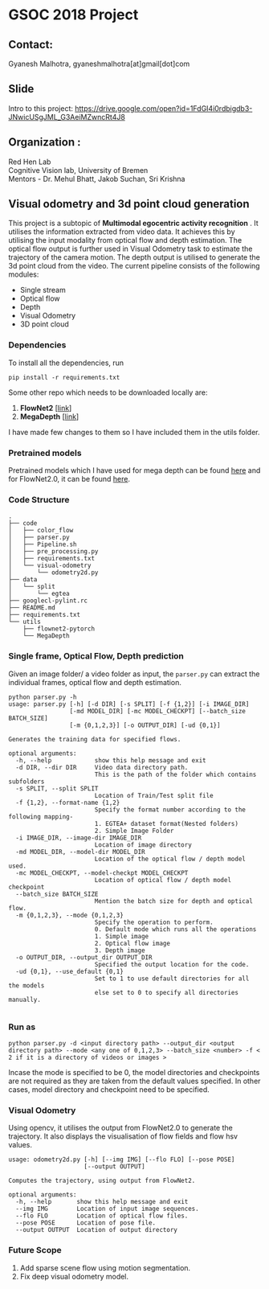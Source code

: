 # GSOC 2018 Project 
## Contact:
Gyanesh Malhotra, gyaneshmalhotra[at]gmail[dot]com

## Slide

Intro to this project: https://drive.google.com/open?id=1FdGI4i0rdbigdb3-JNwicUSgJML_G3AeiMZwncRt4J8

## Organization :
Red Hen Lab  
Cognitive Vision lab, University of Bremen  
Mentors - Dr. Mehul Bhatt, Jakob Suchan, Sri Krishna  

## Visual odometry and 3d point cloud generation ##
This project is a subtopic of **Multimodal egocentric activity recognition** . It utilises the information 
extracted from video data. It achieves this by utilising the input modality from optical flow and depth estimation.
The optical flow output is further used in Visual Odometry task to estimate the trajectory of the camera motion.
The depth output is utilised to generate the 3d point cloud from the video.
The current pipeline consists of the following modules:

  * Single stream
  * Optical flow
  * Depth
  * Visual Odometry
  * 3D point cloud

### Dependencies

To install all the dependencies, run 

``` 
pip install -r requirements.txt
```

Some other repo which needs to be downloaded locally are:

1. **FlowNet2** [[link](https://github.com/NVIDIA/flownet2-pytorch)]
2. **MegaDepth** [[link](https://github.com/lixx2938/MegaDepth)]

I have made few changes to them so I have included them in the utils folder.

### Pretrained models

Pretrained models which I have used for mega depth can be found [here](http://www.cs.cornell.edu/projects/megadepth/dataset/models/best_generalization_net_G.pth) and for FlowNet2.0, it can be found [here](https://drive.google.com/file/d/1hF8vS6YeHkx3j2pfCeQqqZGwA_PJq_Da/view?usp=sharing).


### Code Structure

```
.
├── code
│   ├── color_flow
│   ├── parser.py
│   ├── Pipeline.sh
│   ├── pre_processing.py
│   ├── requirements.txt
│   └── visual-odometry
│       └── odometry2d.py
├── data
│   └── split
│       └── egtea
├── googlecl-pylint.rc
├── README.md
├── requirements.txt
└── utils
    ├── flownet2-pytorch
    └── MegaDepth
```
      
### Single frame, Optical Flow, Depth prediction

Given an image folder/ a video folder as input, the ``parser.py`` can extract the individual frames, optical flow
and depth estimation.


```
python parser.py -h
usage: parser.py [-h] [-d DIR] [-s SPLIT] [-f {1,2}] [-i IMAGE_DIR]
                 [-md MODEL_DIR] [-mc MODEL_CHECKPT] [--batch_size BATCH_SIZE]
                 [-m {0,1,2,3}] [-o OUTPUT_DIR] [-ud {0,1}]

Generates the training data for specified flows.

optional arguments:
  -h, --help            show this help message and exit
  -d DIR, --dir DIR     Video data directory path.
                        This is the path of the folder which contains subfolders
  -s SPLIT, --split SPLIT
                        Location of Train/Test split file
  -f {1,2}, --format-name {1,2}
                        Specify the format number according to the following mapping-
                        1. EGTEA+ dataset format(Nested folders) 
                        2. Simple Image Folder
  -i IMAGE_DIR, --image-dir IMAGE_DIR
                        Location of image directory
  -md MODEL_DIR, --model-dir MODEL_DIR
                        Location of the optical flow / depth model used.
  -mc MODEL_CHECKPT, --model-checkpt MODEL_CHECKPT
                        Location of optical flow / depth model checkpoint
  --batch_size BATCH_SIZE
                        Mention the batch size for depth and optical flow.
  -m {0,1,2,3}, --mode {0,1,2,3}
                        Specify the operation to perform.
                        0. Default mode which runs all the operations 
                        1. Simple image
                        2. Optical flow image
                        3. Depth image
  -o OUTPUT_DIR, --output_dir OUTPUT_DIR
                        Specified the output location for the code.
  -ud {0,1}, --use_default {0,1}
                        Set to 1 to use default directories for all the models 
                        else set to 0 to specify all directories manually.


```
### Run as
```
python parser.py -d <input directory path> --output_dir <output directory path> --mode <any one of 0,1,2,3> --batch_size <number> -f < 2 if it is a directory of videos or images >
```
Incase the mode is specified to be 0, the model directories and checkpoints are not required as they are taken from the default values specified.
In other cases, model directory and checkpoint need to be specified.



### Visual Odometry

Using opencv, it utilises the output from FlowNet2.0 to generate the trajectory.
It also displays the visualisation of flow fields and flow hsv values.

```
usage: odometry2d.py [-h] [--img IMG] [--flo FLO] [--pose POSE]
                     [--output OUTPUT]

Computes the trajectory, using output from FlowNet2.

optional arguments:
  -h, --help       show this help message and exit
  --img IMG        Location of input image sequences.
  --flo FLO        Location of optical flow files.
  --pose POSE      Location of pose file.
  --output OUTPUT  Location of output directory

```



### Future Scope

1. Add sparse scene flow using motion segmentation.
2. Fix deep visual odometry model.
